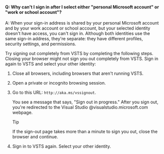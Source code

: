 #### Q:	Why can't I sign in after I select either "personal Microsoft account" or "work or school account"?

A:	When your sign-in address is shared by your personal Microsoft account and by your work account or school account, but your selected identity doesn't have access, you can't sign in. Although both identities use the same sign-in address, they're separate: they have different profiles, security settings, and permissions.

Try signing out completely from VSTS by completing the following steps. Closing your browser might not sign you out completely from VSTS. Sign in again to VSTS and select your other identity:

1.	Close all browsers, including browsers that aren't running VSTS.

1.	Open a private or incognito browsing session. 

1.	Go to this URL: `http://aka.ms/vssignout`.

	You see a message that says, "Sign out in progress." After you sign out, you're redirected to the Visual Studio @visualstudio.microsoft.com webpage. 

	> [!TIP]
	> If the sign-out page takes more than a minute to sign you out, close the browser and continue.

1.	Sign in to VSTS again. Select your other identity.

